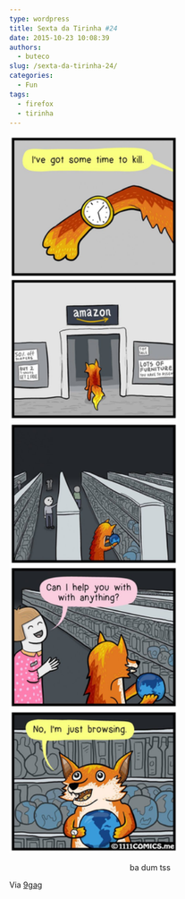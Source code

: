 ```yaml
---
type: wordpress
title: Sexta da Tirinha #24
date: 2015-10-23 10:08:39
authors:
  - buteco
slug: /sexta-da-tirinha-24/
categories:
  - Fun
tags:
  - firefox
  - tirinha
---
```


<img class="aligncenter" src="/images/wp-content/uploads/2015/10/firefox.jpg" alt="Firefox na Amazon" width="60%" height="60%" />
<p style="text-align: center;">ba dum tss</p>
Via <a href="http://9gag.com/gag/aPG1gVw" target="_blank">9gag</a>